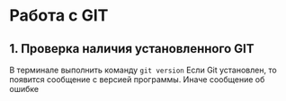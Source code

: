 # Работа с GIT

## 1. Проверка наличия установленного GIT

В терминале выполнить команду `git version`
Если Git установлен, то появится сообщение с версией программы. Иначе сообщение об ошибке

